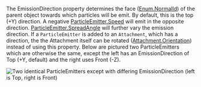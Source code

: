 The EmissionDirection property determines the face ([Enum.NormalId](https://developer.roblox.com/search#stq=NormalId)) of the parent object towards which particles will be emit. By default, this is the top (+Y) direction. A negative [ParticleEmitter.Speed](https://developer.roblox.com/api-reference/property/ParticleEmitter/Speed) will emit in the opposite direction. [ParticleEmitter.SpreadAngle](https://developer.roblox.com/api-reference/property/ParticleEmitter/SpreadAngle) will further vary the emission direction. If a `ParticleEmitter` is added to an `Attachment`, which has a direction, the the Attachment itself can be rotated ([Attachment.Orientation](https://developer.roblox.com/api-reference/property/Attachment/Orientation)) instead of using this property. Below are pictured two ParticleEmitters which are otherwise the same, except the left has an EmissionDirection of Top (+Y, default) and the right uses Front (-Z).

![Two identical ParticleEmitters except with differing EmissionDirection (left is Top, right is Front)][1]

[1]: https://developer.roblox.com/assets/blt529991a1b0fa24f4/ParticleEmitter_EmissionDirection.png